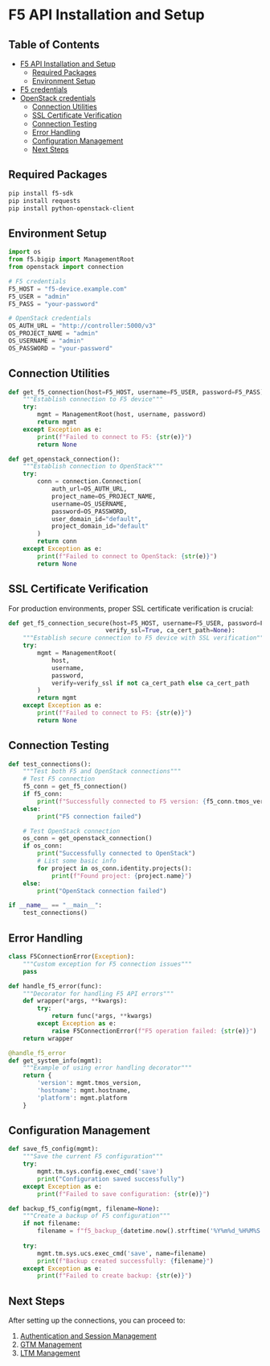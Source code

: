 # F5 API Installation and Setup

## Table of Contents
- [F5 API Installation and Setup](#f5-api-installation-and-setup)
  - [Required Packages](#required-packages)
  - [Environment Setup](#environment-setup)
- [F5 credentials](#f5-credentials)
- [OpenStack credentials](#openstack-credentials)
  - [Connection Utilities](#connection-utilities)
  - [SSL Certificate Verification](#ssl-certificate-verification)
  - [Connection Testing](#connection-testing)
  - [Error Handling](#error-handling)
  - [Configuration Management](#configuration-management)
  - [Next Steps](#next-steps)



## Required Packages

```bash
pip install f5-sdk
pip install requests
pip install python-openstack-client
```

## Environment Setup

```python
import os
from f5.bigip import ManagementRoot
from openstack import connection

# F5 credentials
F5_HOST = "f5-device.example.com"
F5_USER = "admin"
F5_PASS = "your-password"

# OpenStack credentials
OS_AUTH_URL = "http://controller:5000/v3"
OS_PROJECT_NAME = "admin"
OS_USERNAME = "admin"
OS_PASSWORD = "your-password"
```

## Connection Utilities

```python
def get_f5_connection(host=F5_HOST, username=F5_USER, password=F5_PASS):
    """Establish connection to F5 device"""
    try:
        mgmt = ManagementRoot(host, username, password)
        return mgmt
    except Exception as e:
        print(f"Failed to connect to F5: {str(e)}")
        return None

def get_openstack_connection():
    """Establish connection to OpenStack"""
    try:
        conn = connection.Connection(
            auth_url=OS_AUTH_URL,
            project_name=OS_PROJECT_NAME,
            username=OS_USERNAME,
            password=OS_PASSWORD,
            user_domain_id="default",
            project_domain_id="default"
        )
        return conn
    except Exception as e:
        print(f"Failed to connect to OpenStack: {str(e)}")
        return None
```

## SSL Certificate Verification

For production environments, proper SSL certificate verification is crucial:

```python
def get_f5_connection_secure(host=F5_HOST, username=F5_USER, password=F5_PASS, 
                           verify_ssl=True, ca_cert_path=None):
    """Establish secure connection to F5 device with SSL verification"""
    try:
        mgmt = ManagementRoot(
            host, 
            username, 
            password,
            verify=verify_ssl if not ca_cert_path else ca_cert_path
        )
        return mgmt
    except Exception as e:
        print(f"Failed to connect to F5: {str(e)}")
        return None
```

## Connection Testing

```python
def test_connections():
    """Test both F5 and OpenStack connections"""
    # Test F5 connection
    f5_conn = get_f5_connection()
    if f5_conn:
        print(f"Successfully connected to F5 version: {f5_conn.tmos_version}")
    else:
        print("F5 connection failed")

    # Test OpenStack connection
    os_conn = get_openstack_connection()
    if os_conn:
        print("Successfully connected to OpenStack")
        # List some basic info
        for project in os_conn.identity.projects():
            print(f"Found project: {project.name}")
    else:
        print("OpenStack connection failed")

if __name__ == "__main__":
    test_connections()
```

## Error Handling

```python
class F5ConnectionError(Exception):
    """Custom exception for F5 connection issues"""
    pass

def handle_f5_error(func):
    """Decorator for handling F5 API errors"""
    def wrapper(*args, **kwargs):
        try:
            return func(*args, **kwargs)
        except Exception as e:
            raise F5ConnectionError(f"F5 operation failed: {str(e)}")
    return wrapper

@handle_f5_error
def get_system_info(mgmt):
    """Example of using error handling decorator"""
    return {
        'version': mgmt.tmos_version,
        'hostname': mgmt.hostname,
        'platform': mgmt.platform
    }
```

## Configuration Management

```python
def save_f5_config(mgmt):
    """Save the current F5 configuration"""
    try:
        mgmt.tm.sys.config.exec_cmd('save')
        print("Configuration saved successfully")
    except Exception as e:
        print(f"Failed to save configuration: {str(e)}")

def backup_f5_config(mgmt, filename=None):
    """Create a backup of F5 configuration"""
    if not filename:
        filename = f"f5_backup_{datetime.now().strftime('%Y%m%d_%H%M%S')}.ucs"
    
    try:
        mgmt.tm.sys.ucs.exec_cmd('save', name=filename)
        print(f"Backup created successfully: {filename}")
    except Exception as e:
        print(f"Failed to create backup: {str(e)}")
```

## Next Steps

After setting up the connections, you can proceed to:
1. [Authentication and Session Management](authentication.md)
2. [GTM Management](gtm_management.md)
3. [LTM Management](ltm_management.md)
